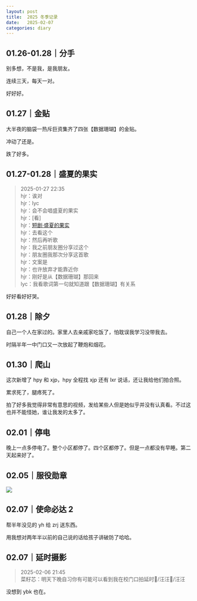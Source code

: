 ```yaml
---
layout: post
title:  2025 冬季记录
date:   2025-02-07
categories: diary
---
```


## 01.26-01.28｜分手

别多想，不是我，是我朋友。

连续三天，每天一对。

好好好。

## 01.27｜金贴

大半夜的脑袋一热斥巨资集齐了四张【数据珊瑚】的金贴。

冲动了还是。

跌了好多。

## 01.27-01.28｜盛夏的果实

>   2025-01-27 22:35  
>   hjr：诶对  
>   hjr：lyc  
>   hjr：会不会唱盛夏的果实  
>   hjr：[看]  
>   hjr：[短剧·盛夏的果实](https://www.douyin.com/video/7366182909323103499)  
>   hjr：去看这个  
>   hjr：然后再听歌  
>   hjr：我之前朋友圈分享过这个  
>   hjr：朋友圈我那次分享这首歌  
>   hjr：文案是  
>   hjr：也许放弃才能靠近你  
>   hjr：刚好是从【数据珊瑚】那回来  
>   lyc：我看歌词第一句就知道跟【数据珊瑚】有关系  

好好看好好哭。

## 01.28｜除夕

自己一个人在家过的。家里人去亲戚家吃饭了，怕耽误我学习没带我去。

时隔半年一中门口又一次放起了鞭炮和烟花。

## 01.30｜爬山

这次新增了 hpy 和 xjp，hpy 全程找 xjp 还有 lxr 说话，还让我给他们拍合照。

累求死了，腿疼死了。

拍了好多我觉得非常有意思的视频，发给某些人但是她似乎并没有认真看。不过这也并不能怪她，谁让我发的太多了。

## 02.01｜停电

晚上一点多停电了。整个小区都停了。四个区都停了。但是一点都没有早睡。第二天起来好了。

## 02.05｜服役勋章

![](https://steamuserimages-a.akamaihd.net/ugc/6294447746081449/271CBC0A7A15470903029DF301F8E886CC25ED4E/?imw=2048&imh=1152&ima=fit&impolicy=Letterbox&imcolor=%23000000&letterbox=true)

## 02.07｜使命必达 2

帮半年没见的 yh 给 zrj 送东西。

用我想对两年半以前的自己说的话给孩子讲破防了哈哈。

## 02.07｜延时摄影

>   2025-02-06  21:45  
>   菜籽芯：明天下晚自习你有可能可以看到我在校门口拍延时/汪汪/汪汪  

没想到 ybk 也在。